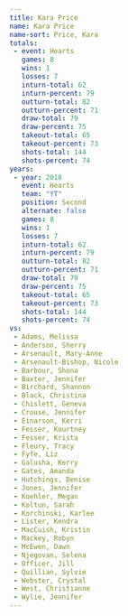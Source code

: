 ```yaml
---
title: Kara Price
name: Kara Price
name-sort: Price, Kara
totals:
 - event: Hearts
   games: 8
   wins: 1
   losses: 7
   inturn-total: 62
   inturn-percent: 79
   outturn-total: 82
   outturn-percent: 71
   draw-total: 79
   draw-percent: 75
   takeout-total: 65
   takeout-percent: 73
   shots-total: 144
   shots-percent: 74
years:
 - year: 2018
   event: Hearts
   team: "YT"
   position: Second
   alternate: false
   games: 8
   wins: 1
   losses: 7
   inturn-total: 62
   inturn-percent: 79
   outturn-total: 82
   outturn-percent: 71
   draw-total: 79
   draw-percent: 75
   takeout-total: 65
   takeout-percent: 73
   shots-total: 144
   shots-percent: 74
vs:
 - Adams, Melissa
 - Anderson, Sherry
 - Arsenault, Mary-Anne
 - Arsenault-Bishop, Nicole
 - Barbour, Shona
 - Baxter, Jennifer
 - Birchard, Shannon
 - Black, Christina
 - Chislett, Geneva
 - Crouse, Jennifer
 - Einarson, Kerri
 - Fesser, Kourtney
 - Fesser, Krista
 - Fleury, Tracy
 - Fyfe, Liz
 - Galusha, Kerry
 - Gates, Amanda
 - Hutchings, Denise
 - Jones, Jennifer
 - Koehler, Megan
 - Koltun, Sarah
 - Korchinski, Karlee
 - Lister, Kendra
 - MacCuish, Kristin
 - Mackey, Robyn
 - McEwen, Dawn
 - Njegovan, Selena
 - Officer, Jill
 - Quillian, Sylvie
 - Webster, Crystal
 - West, Christianne
 - Wylie, Jennifer
---
```

